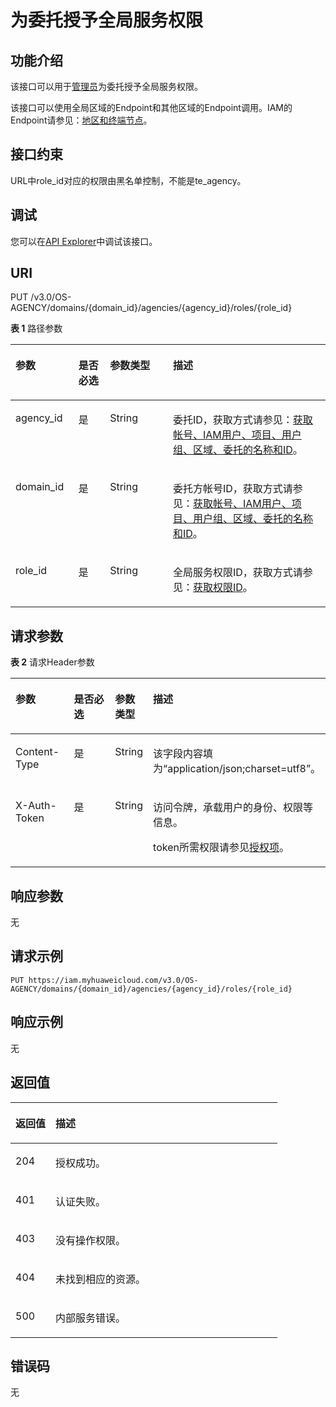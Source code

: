# 为委托授予全局服务权限<a name="iam_12_0008"></a>

## 功能介绍<a name="zh-cn_topic_0222594367_section1583144915555"></a>

该接口可以用于<u>[管理员](https://support.huaweicloud.com/usermanual-iam/iam_01_0001.html)</u><u></u>为委托授予全局服务权限。

该接口可以使用全局区域的Endpoint和其他区域的Endpoint调用。IAM的Endpoint请参见：[地区和终端节点](https://developer.huaweicloud.com/endpoint?IAM)。

## 接口约束<a name="zh-cn_topic_0222594367_section384449125512"></a>

URL中role\_id对应的权限由黑名单控制，不能是te\_agency。

## 调试<a name="section2098214442065"></a>

您可以在[API Explorer](https://apiexplorer.developer.huaweicloud.com/apiexplorer/doc?product=IAM&api=AssociateAgencyWithDomainPermission)中调试该接口。

## URI<a name="zh-cn_topic_0222594367_section1985749155519"></a>

PUT /v3.0/OS-AGENCY/domains/\{domain\_id\}/agencies/\{agency\_id\}/roles/\{role\_id\}

**表 1**  路径参数

<a name="zh-cn_topic_0222594367_table178744945512"></a>
<table><thead align="left"><tr id="zh-cn_topic_0222594367_row28644912552"><th class="cellrowborder" valign="top" width="20%" id="mcps1.2.5.1.1"><p id="zh-cn_topic_0222594367_p1887149115513"><a name="zh-cn_topic_0222594367_p1887149115513"></a><a name="zh-cn_topic_0222594367_p1887149115513"></a>参数</p>
</th>
<th class="cellrowborder" valign="top" width="10%" id="mcps1.2.5.1.2"><p id="zh-cn_topic_0222594367_p18881649185510"><a name="zh-cn_topic_0222594367_p18881649185510"></a><a name="zh-cn_topic_0222594367_p18881649185510"></a>是否必选</p>
</th>
<th class="cellrowborder" valign="top" width="20%" id="mcps1.2.5.1.3"><p id="zh-cn_topic_0222594367_p1488114917557"><a name="zh-cn_topic_0222594367_p1488114917557"></a><a name="zh-cn_topic_0222594367_p1488114917557"></a>参数类型</p>
</th>
<th class="cellrowborder" valign="top" width="50%" id="mcps1.2.5.1.4"><p id="zh-cn_topic_0222594367_p138912495555"><a name="zh-cn_topic_0222594367_p138912495555"></a><a name="zh-cn_topic_0222594367_p138912495555"></a>描述</p>
</th>
</tr>
</thead>
<tbody><tr id="zh-cn_topic_0222594367_row19861949135517"><td class="cellrowborder" valign="top" width="20%" headers="mcps1.2.5.1.1 "><p id="zh-cn_topic_0222594367_p1889144935512"><a name="zh-cn_topic_0222594367_p1889144935512"></a><a name="zh-cn_topic_0222594367_p1889144935512"></a>agency_id</p>
</td>
<td class="cellrowborder" valign="top" width="10%" headers="mcps1.2.5.1.2 "><p id="zh-cn_topic_0222594367_p1789164955517"><a name="zh-cn_topic_0222594367_p1789164955517"></a><a name="zh-cn_topic_0222594367_p1789164955517"></a>是</p>
</td>
<td class="cellrowborder" valign="top" width="20%" headers="mcps1.2.5.1.3 "><p id="zh-cn_topic_0222594367_p59054905512"><a name="zh-cn_topic_0222594367_p59054905512"></a><a name="zh-cn_topic_0222594367_p59054905512"></a>String</p>
</td>
<td class="cellrowborder" valign="top" width="50%" headers="mcps1.2.5.1.4 "><p id="zh-cn_topic_0222594367_p17908491553"><a name="zh-cn_topic_0222594367_p17908491553"></a><a name="zh-cn_topic_0222594367_p17908491553"></a>委托ID，获取方式请参见：<a href="获取帐号-IAM用户-项目-用户组-区域-委托的名称和ID.md">获取帐号、IAM用户、项目、用户组、区域、委托的名称和ID</a>。</p>
</td>
</tr>
<tr id="zh-cn_topic_0222594367_row78614912553"><td class="cellrowborder" valign="top" width="20%" headers="mcps1.2.5.1.1 "><p id="zh-cn_topic_0222594367_p1591649115519"><a name="zh-cn_topic_0222594367_p1591649115519"></a><a name="zh-cn_topic_0222594367_p1591649115519"></a>domain_id</p>
</td>
<td class="cellrowborder" valign="top" width="10%" headers="mcps1.2.5.1.2 "><p id="zh-cn_topic_0222594367_p13911149125511"><a name="zh-cn_topic_0222594367_p13911149125511"></a><a name="zh-cn_topic_0222594367_p13911149125511"></a>是</p>
</td>
<td class="cellrowborder" valign="top" width="20%" headers="mcps1.2.5.1.3 "><p id="zh-cn_topic_0222594367_p492204911554"><a name="zh-cn_topic_0222594367_p492204911554"></a><a name="zh-cn_topic_0222594367_p492204911554"></a>String</p>
</td>
<td class="cellrowborder" valign="top" width="50%" headers="mcps1.2.5.1.4 "><p id="zh-cn_topic_0222594367_p192164919553"><a name="zh-cn_topic_0222594367_p192164919553"></a><a name="zh-cn_topic_0222594367_p192164919553"></a>委托方帐号ID，获取方式请参见：<a href="获取帐号-IAM用户-项目-用户组-区域-委托的名称和ID.md">获取帐号、IAM用户、项目、用户组、区域、委托的名称和ID</a>。</p>
</td>
</tr>
<tr id="zh-cn_topic_0222594367_row208654915553"><td class="cellrowborder" valign="top" width="20%" headers="mcps1.2.5.1.1 "><p id="zh-cn_topic_0222594367_p1893124913558"><a name="zh-cn_topic_0222594367_p1893124913558"></a><a name="zh-cn_topic_0222594367_p1893124913558"></a>role_id</p>
</td>
<td class="cellrowborder" valign="top" width="10%" headers="mcps1.2.5.1.2 "><p id="zh-cn_topic_0222594367_p14941749155520"><a name="zh-cn_topic_0222594367_p14941749155520"></a><a name="zh-cn_topic_0222594367_p14941749155520"></a>是</p>
</td>
<td class="cellrowborder" valign="top" width="20%" headers="mcps1.2.5.1.3 "><p id="zh-cn_topic_0222594367_p1195349205517"><a name="zh-cn_topic_0222594367_p1195349205517"></a><a name="zh-cn_topic_0222594367_p1195349205517"></a>String</p>
</td>
<td class="cellrowborder" valign="top" width="50%" headers="mcps1.2.5.1.4 "><p id="zh-cn_topic_0222594367_p1395249145511"><a name="zh-cn_topic_0222594367_p1395249145511"></a><a name="zh-cn_topic_0222594367_p1395249145511"></a>全局服务权限ID，获取方式请参见：<a href="查询权限列表.md">获取权限ID</a>。</p>
</td>
</tr>
</tbody>
</table>

## 请求参数<a name="zh-cn_topic_0222594367_section139614917551"></a>

**表 2**  请求Header参数

<a name="zh-cn_topic_0222594367_HeaderParameter"></a>
<table><thead align="left"><tr id="zh-cn_topic_0222594367_row496849185515"><th class="cellrowborder" valign="top" width="20%" id="mcps1.2.5.1.1"><p id="zh-cn_topic_0222594367_p2978499558"><a name="zh-cn_topic_0222594367_p2978499558"></a><a name="zh-cn_topic_0222594367_p2978499558"></a>参数</p>
</th>
<th class="cellrowborder" valign="top" width="20%" id="mcps1.2.5.1.2"><p id="zh-cn_topic_0222594367_p897449195514"><a name="zh-cn_topic_0222594367_p897449195514"></a><a name="zh-cn_topic_0222594367_p897449195514"></a>是否必选</p>
</th>
<th class="cellrowborder" valign="top" width="10%" id="mcps1.2.5.1.3"><p id="zh-cn_topic_0222594367_p49854919555"><a name="zh-cn_topic_0222594367_p49854919555"></a><a name="zh-cn_topic_0222594367_p49854919555"></a>参数类型</p>
</th>
<th class="cellrowborder" valign="top" width="50%" id="mcps1.2.5.1.4"><p id="zh-cn_topic_0222594367_p179884919556"><a name="zh-cn_topic_0222594367_p179884919556"></a><a name="zh-cn_topic_0222594367_p179884919556"></a>描述</p>
</th>
</tr>
</thead>
<tbody><tr id="zh-cn_topic_0222594367_row169684919554"><td class="cellrowborder" valign="top" width="20%" headers="mcps1.2.5.1.1 "><p id="zh-cn_topic_0222594367_p1098154915551"><a name="zh-cn_topic_0222594367_p1098154915551"></a><a name="zh-cn_topic_0222594367_p1098154915551"></a>Content-Type</p>
</td>
<td class="cellrowborder" valign="top" width="20%" headers="mcps1.2.5.1.2 "><p id="zh-cn_topic_0222594367_p149913491551"><a name="zh-cn_topic_0222594367_p149913491551"></a><a name="zh-cn_topic_0222594367_p149913491551"></a>是</p>
</td>
<td class="cellrowborder" valign="top" width="10%" headers="mcps1.2.5.1.3 "><p id="zh-cn_topic_0222594367_p159924919555"><a name="zh-cn_topic_0222594367_p159924919555"></a><a name="zh-cn_topic_0222594367_p159924919555"></a>String</p>
</td>
<td class="cellrowborder" valign="top" width="50%" headers="mcps1.2.5.1.4 "><p id="zh-cn_topic_0222594367_p29974925518"><a name="zh-cn_topic_0222594367_p29974925518"></a><a name="zh-cn_topic_0222594367_p29974925518"></a>该字段内容填为“application/json;charset=utf8”。</p>
</td>
</tr>
<tr id="zh-cn_topic_0222594367_row8967498555"><td class="cellrowborder" valign="top" width="20%" headers="mcps1.2.5.1.1 "><p id="zh-cn_topic_0222594367_p1710024914559"><a name="zh-cn_topic_0222594367_p1710024914559"></a><a name="zh-cn_topic_0222594367_p1710024914559"></a>X-Auth-Token</p>
</td>
<td class="cellrowborder" valign="top" width="20%" headers="mcps1.2.5.1.2 "><p id="zh-cn_topic_0222594367_p19101144917557"><a name="zh-cn_topic_0222594367_p19101144917557"></a><a name="zh-cn_topic_0222594367_p19101144917557"></a>是</p>
</td>
<td class="cellrowborder" valign="top" width="10%" headers="mcps1.2.5.1.3 "><p id="zh-cn_topic_0222594367_p18101124917559"><a name="zh-cn_topic_0222594367_p18101124917559"></a><a name="zh-cn_topic_0222594367_p18101124917559"></a>String</p>
</td>
<td class="cellrowborder" valign="top" width="50%" headers="mcps1.2.5.1.4 "><p id="p10915517490"><a name="p10915517490"></a><a name="p10915517490"></a>访问令牌，承载用户的身份、权限等信息。</p>
<p id="p19165144920"><a name="p19165144920"></a><a name="p19165144920"></a>token所需权限请参见<a href="授权项.md">授权项</a>。</p>
</td>
</tr>
</tbody>
</table>

## 响应参数<a name="zh-cn_topic_0222594367_section6102124917554"></a>

无

## 请求示例<a name="zh-cn_topic_0222594367_section19102164995518"></a>

```
PUT https://iam.myhuaweicloud.com/v3.0/OS-AGENCY/domains/{domain_id}/agencies/{agency_id}/roles/{role_id}
```

## 响应示例<a name="zh-cn_topic_0222594367_section16106249125518"></a>

无

## 返回值<a name="zh-cn_topic_0222594367_section21071249185514"></a>

<a name="zh-cn_topic_0222594367_table1486"></a>
<table><thead align="left"><tr id="zh-cn_topic_0222594367_row18107249155519"><th class="cellrowborder" valign="top" width="15%" id="mcps1.1.3.1.1"><p id="zh-cn_topic_0222594367_p810824918558"><a name="zh-cn_topic_0222594367_p810824918558"></a><a name="zh-cn_topic_0222594367_p810824918558"></a>返回值</p>
</th>
<th class="cellrowborder" valign="top" width="85%" id="mcps1.1.3.1.2"><p id="zh-cn_topic_0222594367_p201081749195513"><a name="zh-cn_topic_0222594367_p201081749195513"></a><a name="zh-cn_topic_0222594367_p201081749195513"></a>描述</p>
</th>
</tr>
</thead>
<tbody><tr id="zh-cn_topic_0222594367_row11107184925510"><td class="cellrowborder" valign="top" width="15%" headers="mcps1.1.3.1.1 "><p id="zh-cn_topic_0222594367_p14109124925518"><a name="zh-cn_topic_0222594367_p14109124925518"></a><a name="zh-cn_topic_0222594367_p14109124925518"></a>204</p>
</td>
<td class="cellrowborder" valign="top" width="85%" headers="mcps1.1.3.1.2 "><p id="zh-cn_topic_0222594367_p21090490556"><a name="zh-cn_topic_0222594367_p21090490556"></a><a name="zh-cn_topic_0222594367_p21090490556"></a>授权成功。</p>
</td>
</tr>
<tr id="zh-cn_topic_0222594367_row31076491555"><td class="cellrowborder" valign="top" width="15%" headers="mcps1.1.3.1.1 "><p id="zh-cn_topic_0222594367_p10109549175516"><a name="zh-cn_topic_0222594367_p10109549175516"></a><a name="zh-cn_topic_0222594367_p10109549175516"></a>401</p>
</td>
<td class="cellrowborder" valign="top" width="85%" headers="mcps1.1.3.1.2 "><p id="zh-cn_topic_0222594367_p101109491552"><a name="zh-cn_topic_0222594367_p101109491552"></a><a name="zh-cn_topic_0222594367_p101109491552"></a>认证失败。</p>
</td>
</tr>
<tr id="zh-cn_topic_0222594367_row610834914555"><td class="cellrowborder" valign="top" width="15%" headers="mcps1.1.3.1.1 "><p id="zh-cn_topic_0222594367_p7110194917556"><a name="zh-cn_topic_0222594367_p7110194917556"></a><a name="zh-cn_topic_0222594367_p7110194917556"></a>403</p>
</td>
<td class="cellrowborder" valign="top" width="85%" headers="mcps1.1.3.1.2 "><p id="zh-cn_topic_0222594367_p11101649165517"><a name="zh-cn_topic_0222594367_p11101649165517"></a><a name="zh-cn_topic_0222594367_p11101649165517"></a>没有操作权限。</p>
</td>
</tr>
<tr id="zh-cn_topic_0222594367_row1610812493556"><td class="cellrowborder" valign="top" width="15%" headers="mcps1.1.3.1.1 "><p id="zh-cn_topic_0222594367_p10111124912554"><a name="zh-cn_topic_0222594367_p10111124912554"></a><a name="zh-cn_topic_0222594367_p10111124912554"></a>404</p>
</td>
<td class="cellrowborder" valign="top" width="85%" headers="mcps1.1.3.1.2 "><p id="zh-cn_topic_0222594367_p1911134912557"><a name="zh-cn_topic_0222594367_p1911134912557"></a><a name="zh-cn_topic_0222594367_p1911134912557"></a>未找到相应的资源。</p>
</td>
</tr>
<tr id="zh-cn_topic_0222594367_row12108204914554"><td class="cellrowborder" valign="top" width="15%" headers="mcps1.1.3.1.1 "><p id="zh-cn_topic_0222594367_p7111184916551"><a name="zh-cn_topic_0222594367_p7111184916551"></a><a name="zh-cn_topic_0222594367_p7111184916551"></a>500</p>
</td>
<td class="cellrowborder" valign="top" width="85%" headers="mcps1.1.3.1.2 "><p id="zh-cn_topic_0222594367_p12111184917556"><a name="zh-cn_topic_0222594367_p12111184917556"></a><a name="zh-cn_topic_0222594367_p12111184917556"></a>内部服务错误。</p>
</td>
</tr>
</tbody>
</table>

## 错误码<a name="zh-cn_topic_0222594367_section01121749205512"></a>

无

